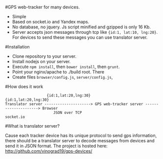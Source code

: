 #GPS web-tracker for many devices.

* Simple
* Based on socket.io and Yandex maps.
* No database, no jquery. Js script minified and gzipped is only 16 Kb.
* Server accepts json messages through tcp like `{id:1, lat:10, lng:20}`.
For devices to send these messages you can use translator server.

#Installation

* Clone repository to your server.
* Install nodejs on your server.
* Execute `npm install`, then `bower install`, then `grunt`.
* Point your nginx/apache to ./build root. There
* Create files `browser/config.js`, `server/config.js`,

#How does it work

```
                   {id:1,lat:20,lng:30}                          {id:1,lat:20,lng:30}
Translator server ---------------------> GPS web-tracker server ---------------------> Browser
                      JSON over TCP                                    socket.io
```

#What is translator server?

Cause each tracker device has its unique protocol to send gps information, there should be a translator server to decode
messages from devices and send it in JSON format. The project is hosted here: http://github.com/vinograd19/gps-devices/